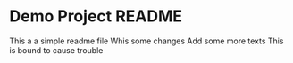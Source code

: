 # Demo Project README

This a a simple readme file
Whis some changes
Add some more texts
This is bound to cause trouble